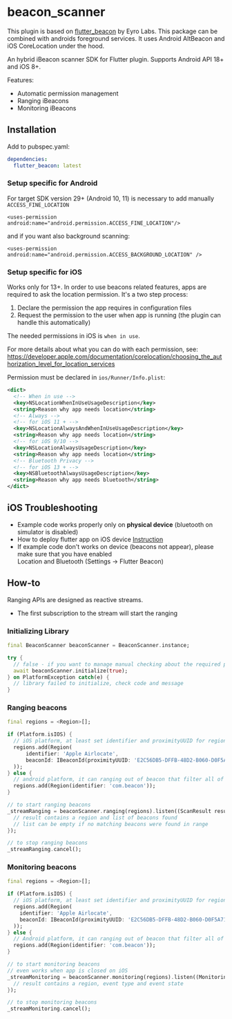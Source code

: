 # beacon_scanner

This plugin is based on [flutter_beacon](https://pub.dev/packages/flutter_beacon) by Eyro Labs.
This package can be combined with androids foreground services.
It uses Android AltBeacon and iOS CoreLocation under the hood.

An hybrid iBeacon scanner SDK for Flutter plugin. Supports Android API 18+ and iOS 8+.

Features:

* Automatic permission management
* Ranging iBeacons
* Monitoring iBeacons

## Installation

Add to pubspec.yaml:

```yaml
dependencies:
  flutter_beacon: latest
```

### Setup specific for Android

For target SDK version 29+ (Android 10, 11) is necessary to add manually ```ACCESS_FINE_LOCATION```

``` 
<uses-permission android:name="android.permission.ACCESS_FINE_LOCATION"/>
```

and if you want also background scanning:
```
<uses-permission android:name="android.permission.ACCESS_BACKGROUND_LOCATION" />
```

### Setup specific for iOS

Works only for 13+.
In order to use beacons related features, apps are required to ask the location permission. It's a two step process:

1. Declare the permission the app requires in configuration files
2. Request the permission to the user when app is running (the plugin can handle this automatically)

The needed permissions in iOS is `when in use`.

For more details about what you can do with each permission, see:  
https://developer.apple.com/documentation/corelocation/choosing_the_authorization_level_for_location_services

Permission must be declared in `ios/Runner/Info.plist`:

```xml
<dict>
  <!-- When in use -->
  <key>NSLocationWhenInUseUsageDescription</key>
  <string>Reason why app needs location</string>
  <!-- Always -->
  <!-- for iOS 11 + -->
  <key>NSLocationAlwaysAndWhenInUseUsageDescription</key>
  <string>Reason why app needs location</string>
  <!-- for iOS 9/10 -->
  <key>NSLocationAlwaysUsageDescription</key>
  <string>Reason why app needs location</string>
  <!-- Bluetooth Privacy -->
  <!-- for iOS 13 + -->
  <key>NSBluetoothAlwaysUsageDescription</key>
  <string>Reason why app needs bluetooth</string>
</dict>
```

## iOS Troubleshooting

* Example code works properly only on **physical device** (bluetooth on simulator is disabled)
* How to deploy flutter app on iOS device [Instruction](https://flutter.dev/docs/get-started/install/macos)
* If example code don't works on device (beacons not appear), please make sure that you have enabled <br/> Location and Bluetooth (Settings -> Flutter Beacon)

## How-to

Ranging APIs are designed as reactive streams.

* The first subscription to the stream will start the ranging

### Initializing Library

```dart
final BeaconScanner beaconScanner = BeaconScanner.instance;

try {
  // false - if you want to manage manual checking about the required permissions
  await beaconScanner.initialize(true);
} on PlatformException catch(e) {
  // library failed to initialize, check code and message
}
```

### Ranging beacons

```dart
final regions = <Region>[];

if (Platform.isIOS) {
  // iOS platform, at least set identifier and proximityUUID for region scanning
  regions.add(Region(
      identifier: 'Apple Airlocate',
      beaconId: IBeaconId(proximityUUID: 'E2C56DB5-DFFB-48D2-B060-D0F5A71096E0'),
  ));
} else {
  // android platform, it can ranging out of beacon that filter all of Proximity UUID
  regions.add(Region(identifier: 'com.beacon'));
}

// to start ranging beacons
_streamRanging = beaconScanner.ranging(regions).listen((ScanResult result) {
  // result contains a region and list of beacons found
  // list can be empty if no matching beacons were found in range
});

// to stop ranging beacons
_streamRanging.cancel();
```

### Monitoring beacons

```dart
final regions = <Region>[];

if (Platform.isIOS) {
  // iOS platform, at least set identifier and proximityUUID for region scanning
  regions.add(Region(
    identifier: 'Apple Airlocate',
    beaconId: IBeaconId(proximityUUID: 'E2C56DB5-DFFB-48D2-B060-D0F5A71096E0'),
  ));
} else {
  // Android platform, it can ranging out of beacon that filter all of Proximity UUID
  regions.add(Region(identifier: 'com.beacon'));
}

// to start monitoring beacons
// even works when app is closed on iOS
_streamMonitoring = beaconScanner.monitoring(regions).listen((MonitoringResult result) {
  // result contains a region, event type and event state
});

// to stop monitoring beacons
_streamMonitoring.cancel();
```

